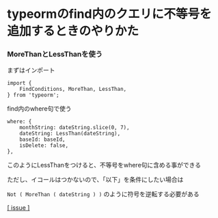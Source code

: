 # typeormのfind内のクエリに不等号を追加するときのやりかた

### MoreThanとLessThanを使う

まずはインポート
```
import {
    FindConditions, MoreThan, LessThan,
} from 'typeorm';
```

find内のwhere句で使う

```
where: {
    monthString: dateString.slice(0, 7),
    dateString: LessThan(dateString),
    baseId: baseId,
    isDelete: false,
},
```

このようにLessThanをつけると、不等号をwhere句に含める事ができる

ただし、イコールはつかないので、「以下」を条件にしたい場合は

`Not ( MoreThan ( dateString ) )` のように符号を逆転する必要がある

[[ issue ]](https://github.com/typeorm/typeorm/issues/3092)

